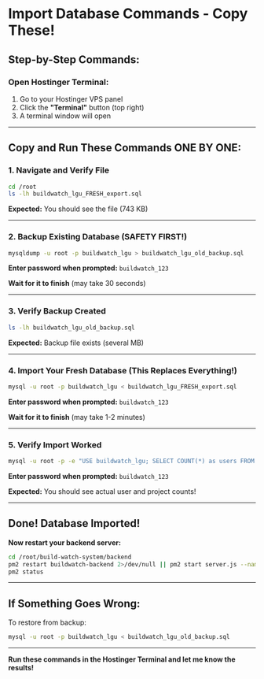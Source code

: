 # Import Database Commands - Copy These!

## Step-by-Step Commands:

### Open Hostinger Terminal:
1. Go to your Hostinger VPS panel
2. Click the **"Terminal"** button (top right)
3. A terminal window will open

---

## Copy and Run These Commands ONE BY ONE:

### 1. Navigate and Verify File
```bash
cd /root
ls -lh buildwatch_lgu_FRESH_export.sql
```
**Expected:** You should see the file (743 KB)

---

### 2. Backup Existing Database (SAFETY FIRST!)
```bash
mysqldump -u root -p buildwatch_lgu > buildwatch_lgu_old_backup.sql
```
**Enter password when prompted:** `buildwatch_123`

**Wait for it to finish** (may take 30 seconds)

---

### 3. Verify Backup Created
```bash
ls -lh buildwatch_lgu_old_backup.sql
```
**Expected:** Backup file exists (several MB)

---

### 4. Import Your Fresh Database (This Replaces Everything!)
```bash
mysql -u root -p buildwatch_lgu < buildwatch_lgu_FRESH_export.sql
```
**Enter password when prompted:** `buildwatch_123`

**Wait for it to finish** (may take 1-2 minutes)

---

### 5. Verify Import Worked
```bash
mysql -u root -p -e "USE buildwatch_lgu; SELECT COUNT(*) as users FROM users; SELECT COUNT(*) as projects FROM projects;"
```
**Enter password when prompted:** `buildwatch_123`

**Expected:** You should see actual user and project counts!

---

## Done! Database Imported!

**Now restart your backend server:**

```bash
cd /root/build-watch-system/backend
pm2 restart buildwatch-backend 2>/dev/null || pm2 start server.js --name "buildwatch-backend"
pm2 status
```

---

## If Something Goes Wrong:

To restore from backup:
```bash
mysql -u root -p buildwatch_lgu < buildwatch_lgu_old_backup.sql
```

---

**Run these commands in the Hostinger Terminal and let me know the results!**

